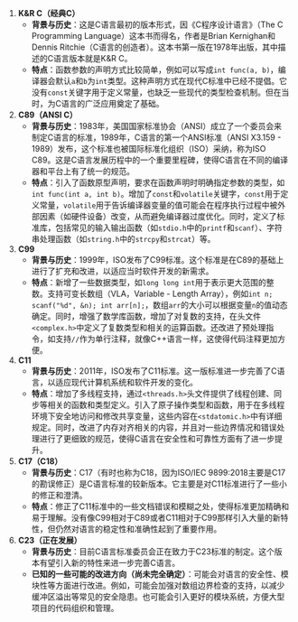 1. **K&R C（经典C）**
    - **背景与历史**：这是C语言最初的版本形式，因《C程序设计语言》（The C Programming Language）这本书而得名，作者是Brian Kernighan和Dennis Ritchie（C语言的创造者）。这本书第一版在1978年出版，其中描述的C语言版本就是K&R C。
    - **特点**：函数参数的声明方式比较简单，例如可以写成`int func(a, b)`，编译器会默认`a`和`b`为`int`类型。这种声明方式在现代C标准中已经不提倡。它没有`const`关键字用于定义常量，也缺乏一些现代的类型检查机制。但在当时，为C语言的广泛应用奠定了基础。
2. **C89（ANSI C）**
    - **背景与历史**：1983年，美国国家标准协会（ANSI）成立了一个委员会来制定C语言的标准，1989年，C语言的第一个ANSI标准（ANSI X3.159 - 1989）发布，这个标准也被国际标准化组织（ISO）采纳，称为ISO C89。这是C语言发展历程中的一个重要里程碑，使得C语言在不同的编译器和平台上有了统一的规范。
    - **特点**：引入了函数原型声明，要求在函数声明时明确指定参数的类型，如`int func(int a, int b)`。增加了`const`和`volatile`关键字，`const`用于定义常量，`volatile`用于告诉编译器变量的值可能会在程序执行过程中被外部因素（如硬件设备）改变，从而避免编译器过度优化。同时，定义了标准库，包括常见的输入输出函数（如`stdio.h`中的`printf`和`scanf`）、字符串处理函数（如`string.h`中的`strcpy`和`strcat`）等。
3. **C99**
    - **背景与历史**：1999年，ISO发布了C99标准。这个标准是在C89的基础上进行了扩充和改进，以适应当时软件开发的新需求。
    - **特点**：新增了一些数据类型，如`long long int`用于表示更大范围的整数。支持可变长数组（VLA，Variable - Length Array），例如`int n; scanf("%d", &n); int arr[n];`，数组`arr`的大小可以根据变量`n`的值动态确定。同时，增强了数学库函数，增加了对复数的支持，在头文件`<complex.h>`中定义了复数类型和相关的运算函数。还改进了预处理指令，如支持`//`作为单行注释，就像C++语言一样，这使得代码注释更加方便。
4. **C11**
    - **背景与历史**：2011年，ISO发布了C11标准。这一版标准进一步完善了C语言，以适应现代计算机系统和软件开发的变化。
    - **特点**：增加了多线程支持，通过`<threads.h>`头文件提供了线程创建、同步等相关的函数和类型定义。引入了原子操作类型和函数，用于在多线程环境下安全地访问和修改共享变量，这些内容在`<stdatomic.h>`中有详细规定。同时，改进了内存对齐相关的内容，并且对一些边界情况和错误处理进行了更细致的规范，使得C语言在安全性和可靠性方面有了进一步提升。
5. **C17（C18）**
    - **背景与历史**：C17（有时也称为C18，因为ISO/IEC 9899:2018主要是C17的勘误修正）是C语言标准的较新版本。它主要是对C11标准进行了一些小的修正和澄清。
    - **特点**：修正了C11标准中的一些文档错误和模糊之处，使得标准更加精确和易于理解。没有像C99相对于C89或者C11相对于C99那样引入大量的新特性，但仍然对语言的稳定性和准确性起到了重要作用。
6. **C23（正在发展）**
    - **背景与历史**：目前C语言标准委员会正在致力于C23标准的制定。这个版本有望引入新的特性来进一步完善C语言。
    - **已知的一些可能的改进方向（尚未完全确定）**：可能会对语言的安全性、模块性等方面进行改进。例如，可能会加强对数组边界检查的支持，以减少缓冲区溢出等常见的安全隐患。也可能会引入更好的模块系统，方便大型项目的代码组织和管理。